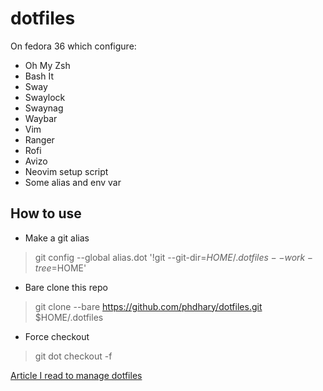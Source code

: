 # dotfiles

On fedora 36 which configure:

- Oh My Zsh
- Bash It
- Sway
- Swaylock
- Swaynag
- Waybar
- Vim
- Ranger
- Rofi
- Avizo
- Neovim setup script
- Some alias and env var

## How to use
- Make a git alias
> git config --global alias.dot '!git --git-dir=$HOME/.dotfiles --work-tree=$HOME'
- Bare clone this repo
> git clone --bare https://github.com/phdhary/dotfiles.git $HOME/.dotfiles
- Force checkout
> git dot checkout -f

[Article I read to manage dotfiles](https://dev.to/bowmanjd/store-home-directory-config-files-dotfiles-in-git-using-bash-zsh-or-powershell-the-bare-repo-approach-35l3) 
